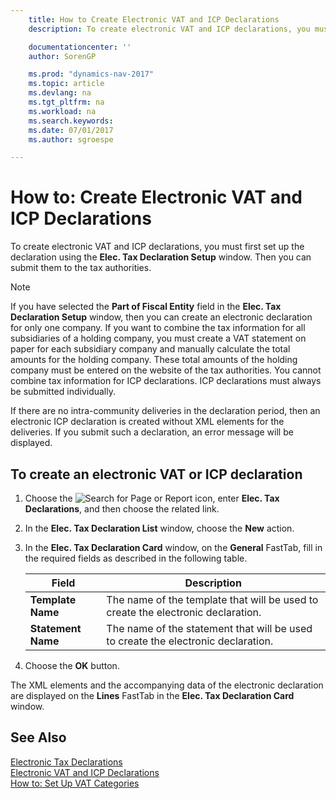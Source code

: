 ```yaml
---
    title: How to Create Electronic VAT and ICP Declarations
    description: To create electronic VAT and ICP declarations, you must first set up the declaration using the **Elec. Tax Declaration Setup** window. Then you can submit them to the tax authorities.

    documentationcenter: ''
    author: SorenGP

    ms.prod: "dynamics-nav-2017"
    ms.topic: article
    ms.devlang: na
    ms.tgt_pltfrm: na
    ms.workload: na
    ms.search.keywords:
    ms.date: 07/01/2017
    ms.author: sgroespe

---
```

# How to: Create Electronic VAT and ICP Declarations
To create electronic VAT and ICP declarations, you must first set up the declaration using the **Elec. Tax Declaration Setup** window. Then you can submit them to the tax authorities.  

> [!NOTE]  
>  If you have selected the **Part of Fiscal Entity** field in the **Elec. Tax Declaration Setup** window, then you can create an electronic declaration for only one company. If you want to combine the tax information for all subsidiaries of a holding company, you must create a VAT statement on paper for each subsidiary company and manually calculate the total amounts for the holding company. These total amounts of the holding company must be entered on the website of the tax authorities. You cannot combine tax information for ICP declarations. ICP declarations must always be submitted individually.  

If there are no intra-community deliveries in the declaration period, then an electronic ICP declaration is created without XML elements for the deliveries. If you submit such a declaration, an error message will be displayed.  

## To create an electronic VAT or ICP declaration  

1.  Choose the ![Search for Page or Report](../../media/ui-search/search_small.png "Search for Page or Report icon") icon, enter **Elec. Tax Declarations**, and then choose the related link.  
2.  In the **Elec. Tax Declaration List** window, choose the **New** action.  
3.  In the **Elec. Tax Declaration Card** window, on the **General** FastTab, fill in the required fields as described in the following table.  

    |Field|Description|  
    |-----------------------------------|---------------------------------------|  
    |**Template Name**|The name of the template that will be used to create the electronic declaration.|  
    |**Statement Name**|The name of the statement that will be used to create the electronic declaration.|  

6.  Choose the **OK** button.  

The XML elements and the accompanying data of the electronic declaration are displayed on the **Lines** FastTab in the **Elec. Tax Declaration Card** window.  

## See Also  
 [Electronic Tax Declarations](electronic-tax-declarations.md)   
 [Electronic VAT and ICP Declarations](electronic-vat-and-icp-declarations.md)   
 [How to: Set Up VAT Categories](how-to-set-up-vat-categories.md)
